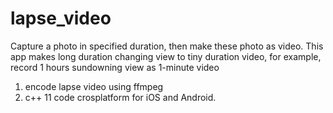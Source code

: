 # lapse_video
Capture a photo in specified duration, then make these photo as video. This app makes long duration changing view to tiny duration video, for example, record 1 hours sundowning view as 1-minute video


1. encode lapse video using ffmpeg
2. c++ 11 code crosplatform for iOS and Android.


